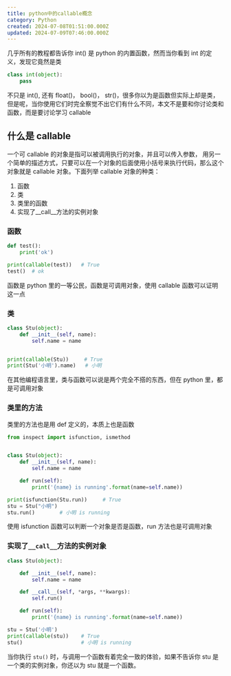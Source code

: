 ```yaml
---
title: python中的callable概念
category: Python
created: 2024-07-08T01:51:00.000Z
updated: 2024-07-09T07:46:00.000Z
---
```

几乎所有的教程都告诉你 int() 是 python 的内置函数，然而当你看到 int 的定义，发现它竟然是类

```python
class int(object):
    pass
```

不只是 int(), 还有 float()， bool()， str()，很多你以为是函数但实际上却是类，但是呢，当你使用它们时完全察觉不出它们有什么不同，本文不是要和你讨论类和函数，而是要讨论学习 callable

## 什么是 callable

一个可 callable 的对象是指可以被调用执行的对象，并且可以传入参数， 用另一个简单的描述方式，只要可以在一个对象的后面使用小括号来执行代码，那么这个对象就是 callable 对象。下面列举 callable 对象的种类：

1. 函数
2. 类
3. 类里的函数
4. 实现了__call__方法的实例对象

### 函数

```python
def test():
    print('ok')

print(callable(test))   # True
test()  # ok
```

函数是 python 里的一等公民，函数是可调用对象，使用 callable 函数可以证明这一点

### 类

```python
class Stu(object):
    def __init__(self, name):
        self.name = name


print(callable(Stu))     # True
print(Stu('小明').name)   # 小明
```

在其他编程语言里，类与函数可以说是两个完全不搭的东西，但在 python 里，都是可调用对象

### 类里的方法

类里的方法也是用 def 定义的，本质上也是函数

```python
from inspect import isfunction, ismethod


class Stu(object):
    def __init__(self, name):
        self.name = name

    def run(self):
        print('{name} is running'.format(name=self.name))

print(isfunction(Stu.run))     # True
stu = Stu("小明")
stu.run()        # 小明 is running
```

使用 isfunction 函数可以判断一个对象是否是函数，run 方法也是可调用对象

### 实现了`__call__`方法的实例对象

```python
class Stu(object):

    def __init__(self, name):
        self.name = name

    def __call__(self, *args, **kwargs):
        self.run()

    def run(self):
        print('{name} is running'.format(name=self.name))

stu = Stu('小明')
print(callable(stu))    # True
stu()                   # 小明 is running
```

当你执行 `stu()` 时，与调用一个函数有着完全一致的体验，如果不告诉你 stu 是一个类的实例对象，你还以为 stu 就是一个函数。
